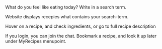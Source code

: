 What do you feel like eating today?
Write in a search term.

Website displays recepies what contains your search-term.

Hover on a recipe, and check ingredients, or go to full recipe description

If you login, you can join the chat.
Bookmark a recipe, and look it up later under MyRecipes menupoint.
